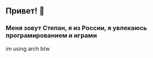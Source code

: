 ## Привет! 👋
### Меня зовут Степан, я из России, я увлекаюсь програмированием и играми
im using arch btw


